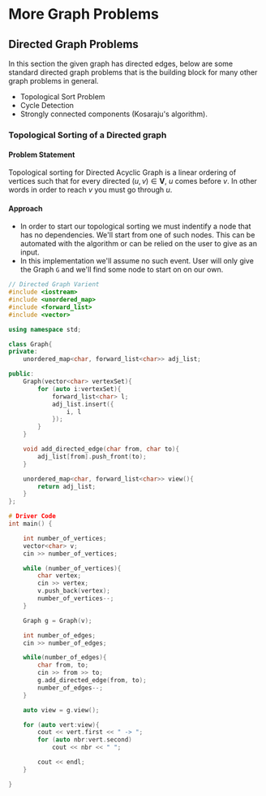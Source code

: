 # More Graph Problems
## Directed Graph Problems
In this section the given graph has directed edges, below are some standard directed graph problems that is the building block for many other graph problems in general.

- Topological Sort Problem
- Cycle Detection
- Strongly connected components (Kosaraju's algorithm).

### Topological Sorting of a Directed graph
#### Problem Statement
Topological sorting for Directed Acyclic Graph is a linear ordering of vertices such that for every directed $(u, v) \in \mathbf{V}$, $u$ comes before $v$. In other words in order to reach $v$ you must go through $u$.

#### Approach
- In order to start our topological sorting we must indentify a node that has no dependencies. We'll start from one of such nodes. This can be automated with the algorithm or can be relied on the user to give as an input.
- In this implementation we'll assume no such event. User will only give the Graph `G` and we'll find some node to start on on our own.


```cpp
// Directed Graph Varient
#include <iostream>
#include <unordered_map>
#include <forward_list>
#include <vector>

using namespace std;

class Graph{
private:
    unordered_map<char, forward_list<char>> adj_list;

public:
    Graph(vector<char> vertexSet){
        for (auto i:vertexSet){
            forward_list<char> l;
            adj_list.insert({
                i, l
            });
        }
    }

    void add_directed_edge(char from, char to){
        adj_list[from].push_front(to);
    }

    unordered_map<char, forward_list<char>> view(){
        return adj_list;
    }
};

# Driver Code
int main() {

    int number_of_vertices;
    vector<char> v;
    cin >> number_of_vertices;

    while (number_of_vertices){
        char vertex;
        cin >> vertex;
        v.push_back(vertex);
        number_of_vertices--;
    }

    Graph g = Graph(v);

    int number_of_edges;
    cin >> number_of_edges;

    while(number_of_edges){
        char from, to;
        cin >> from >> to;
        g.add_directed_edge(from, to);
        number_of_edges--;
    }

    auto view = g.view();

    for (auto vert:view){
        cout << vert.first << " -> ";
        for (auto nbr:vert.second)
            cout << nbr << " ";

        cout << endl;
    }

}
```